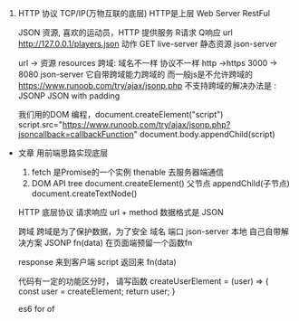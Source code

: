 1. HTTP 协议
    TCP/IP(万物互联的底层)  HTTP是上层
    Web Server  RestFul 

    JSON 资源, 喜欢的运动员，HTTP 提供服务   R请求 Q响应
    url http://127.0.0.1/players.json
    动作 GET 
    live-server 静态资源
    json-server 

    url -> 资源 resources 
    跨域: 域名不一样 协议不一样 http ->https 3000 -> 8080
    json-server 它自带跨域能力跨域的
    而一般js是不允许跨域的 https://www.runoob.com/try/ajax/jsonp.php
    不支持跨域的解决办法是 : JSONP JSON with padding

    我们用的DOM 编程，document.createElement("script")
                script.src="https://www.runoob.com/try/ajax/jsonp.php?jsoncallback=callbackFunction"
                document.body.appendChild(script)

- 文章
    用前端思路实现底层
    1. fetch 是Promise的一个实例 thenable 去服务器端通信
    2. DOM API
        tree
        document.createElement()
        父节点 appendChild(子节点)
        document.createTextNode()

    HTTP 底层协议
     请求响应    url + method
     数据格式是 JSON
    
    跨域  跨域是为了保护数据，为了安全 域名 端口
    json-server 本地 自己自带解决方案
    JSONP fn(data) 在页面端预留一个函数fn

    response 来到客户端
    script 返回来 fn(data)

    代码有一定的功能区分时， 请写函数
    createUserElement = (user) => {
        const user = createElement;
        return user;
    }

    es6 for of 
